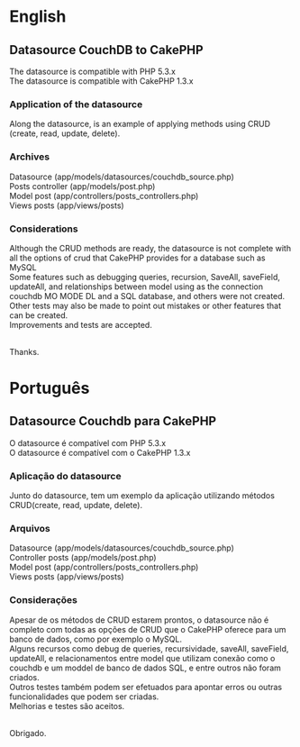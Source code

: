 # English

## Datasource CouchDB to CakePHP

The datasource is compatible with PHP 5.3.x<br />
The datasource is compatible with CakePHP 1.3.x<br />

### Application of the datasource

Along the datasource, is an example of applying methods using CRUD (create, read, update, delete).<br />

### Archives

Datasource (app/models/datasources/couchdb_source.php)<br />
Posts controller (app/models/post.php)<br />
Model post (app/controllers/posts_controllers.php)<br />
Views posts (app/views/posts)<br />

### Considerations

Although the CRUD methods are ready, the datasource is not complete with all the options of crud that CakePHP provides for a database such as MySQL<br />
Some features such as debugging queries, recursion, SaveAll, saveField, updateAll, and relationships between model using as the connection couchdb MO MODE DL and a SQL database, and others were not created.<br />
Other tests may also be made to point out mistakes or other features that can be created.<br />
Improvements and tests are accepted.<br /><br />

Thanks.

# Português

## Datasource Couchdb para CakePHP

O datasource é compatível com PHP 5.3.x<br />
O datasource é compatível com o CakePHP 1.3.x<br />

### Aplicação do datasource 

Junto do datasource, tem um exemplo da aplicação utilizando métodos CRUD(create, read, update, delete).<br />

### Arquivos

Datasource (app/models/datasources/couchdb_source.php)<br />
Controller posts (app/models/post.php)<br />
Model post (app/controllers/posts_controllers.php)<br />
Views posts (app/views/posts)<br />

### Considerações

Apesar de os métodos de CRUD estarem prontos, o datasource não é completo com todas as opções de CRUD que o CakePHP oferece para um banco de dados, como por exemplo o MySQL.<br />
Alguns recursos como debug de queries, recursividade, saveAll, saveField, updateAll, e relacionamentos entre model que utilizam conexão como o couchdb e um moddel de banco de dados SQL, e entre outros não foram criados.<br />
Outros testes também podem ser efetuados para apontar erros ou outras funcionalidades que podem ser criadas.<br />
Melhorias e testes são aceitos.<br /><br />

Obrigado.